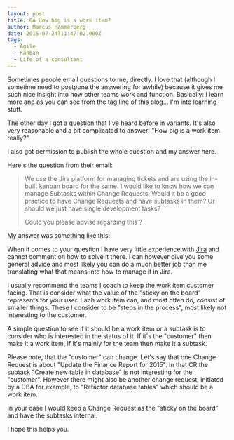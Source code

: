 ```yaml
---
layout: post
title: QA How big is a work item?
author: Marcus Hammarberg
date: 2015-07-24T11:47:02.000Z
tags:
  - Agile
  - Kanban
  - Life of a consultant
---
```


Sometimes people email questions to me, directly. I love that (although I sometime need to postpone the answering for awhile) because it gives me such nice insight into how other teams work and function. Basically: I learn more and as you can see from the tag line of this blog... I'm into learning stuff.

The other day I got a question that I've heard before in variants. It's also very reasonable and a bit complicated to answer: "How big is a work item really?"

I also got permission to publish the whole question and my answer here.

<!-- excerpt-end -->

Here's the question from their email:

<blockquote>
 We use the Jira platform for managing tickets and are using the in-built kanban board for the same.
 I would like to know how we can manage Subtasks within Change Requests.
 Would it be  a good practice to have Change Requests and have subtasks in them? Or should we just have single development tasks?

 Could you please advise regarding this ?
</blockquote>

My answer was something like this:

When it comes to your question I have very little experience with [Jira](https://www.atlassian.com/software/jira) and cannot comment on how to solve it there. I can however give you some general advice and most likely you can do a much better job than me translating what that means into how to manage it in Jira.

I usually recommend the teams I coach to keep the work item customer facing. That is consider what the value of the "sticky on the board" represents for your user. Each work item can, and most often do, consist of smaller things. These I consider to be "steps in the process", most likely not interesting to the customer.

A simple question to see if it should be a work item or a subtask is to consider who is interested in the status of it. If it's the "customer" then make it a work item, if it's mainly for the team then make it a subtask.

Please note, that the "customer" can change. Let's say that one Change Request is about "Update the Finance Report for 2015". In that CR the subtask "Create new table in database" is not interesting for the "customer". However there might also be another change request, initiated by a DBA for example, to "Refactor database tables" which should be a work item.

In your case I would keep a Change Request as the "sticky on the board" and have the subtasks internal.

I hope this helps you.
